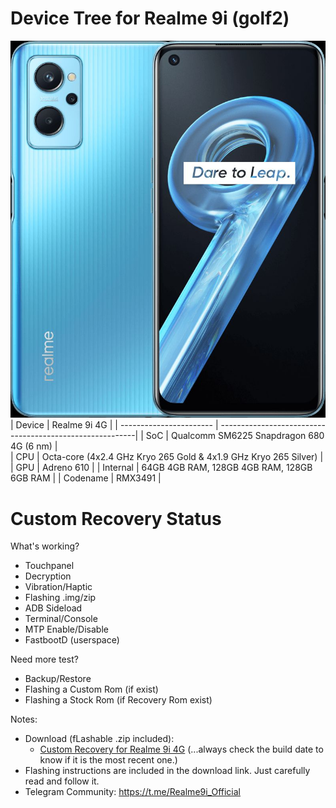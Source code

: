 # Device Tree for Realme 9i (golf2)
![Realme 9i](https://github.com/cd-Spidey/Random/blob/main/screenshots/realme_9i.jpg)
| Device                  | Realme 9i 4G                                             |
| ----------------------- | ---------------------------------------------------------|
| SoC                     | Qualcomm SM6225 Snapdragon 680 4G (6 nm)                      |      
| CPU                     | Octa-core (4x2.4 GHz Kryo 265 Gold & 4x1.9 GHz Kryo 265 Silver)  |
| GPU                     | Adreno 610                                             |
| Internal                | 64GB 4GB RAM, 128GB 4GB RAM, 128GB 6GB RAM                 |
| Codename                | RMX3491                                               |

# Custom Recovery Status
What's working?
- Touchpanel
- Decryption
- Vibration/Haptic 
- Flashing .img/zip
- ADB Sideload
- Terminal/Console
- MTP Enable/Disable
- FastbootD (userspace)

Need more test?
- Backup/Restore
- Flashing a Custom Rom (if exist)
- Flashing a Stock Rom (if Recovery Rom exist)

Notes:
 - Download (fLashable .zip included):
    - [Custom Recovery for Realme 9i 4G](https://github.com/cd-Crypton/custom_recovery_tree_realme_RMX3491/releases) (...always check the build date to know if it is the most recent one.)
 - Flashing instructions are included in the download link. Just carefully read and follow it.
 - Telegram Community: https://t.me/Realme9i_Official
